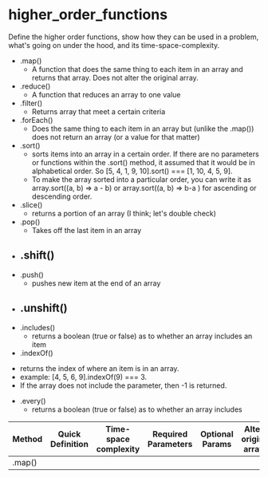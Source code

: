 # higher_order_functions

Define the higher order functions, show how they can be used in a problem, what's going on under the hood, and its time-space-complexity.

- .map()
  - A function that does the same thing to each item in an array and returns that array. Does not alter the original array.
- .reduce()
  - A function that reduces an array to one value
- .filter()
  - Returns array that meet a certain criteria
- .forEach()
  - Does the same thing to each item in an array but (unlike the .map()) does not return an array (or a value for that matter)
- .sort()
  - sorts items into an array in a certain order. If there are no parameters or functions within the .sort() method, it assumed that it would be in alphabetical order. So [5, 4, 1, 9, 10].sort() === [1, 10, 4, 5, 9].
  * To make the array sorted into a particular order, you can write it as array.sort((a, b) => a - b) or array.sort((a, b) => b-a ) for ascending or descending order.
- .slice()
  - returns a portion of an array (I think; let's double check)
- .pop()
  - Takes off the last item in an array
- .shift()
  -
- .push()
  - pushes new item at the end of an array
- .unshift()
  -
- .includes()
  - returns a boolean (true or false) as to whether an array includes an item
- .indexOf()

* returns the index of where an item is in an array.
* example: [4, 5, 6, 9].indexOf(9) === 3.
* If the array does not include the parameter, then -1 is returned.

- .every()
  - returns a boolean (true or false) as to whether an array includes

| Method | Quick Definition | Time-space complexity | Required Parameters | Optional Params | Alters original array? | Returns? |
| ------ | ---------------- | --------------------- | ------------------- | --------------- | ---------------------- | -------- |
| .map() |
